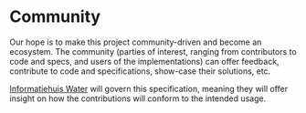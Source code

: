 # Community

Our hope is to make this project community-driven and become an ecosystem. 
The community (parties of interest, ranging from contributors to code and specs, and users of the implementations) 
can offer feedback, contribute to code and specifications, show-case their solutions, etc.

[Informatiehuis Water](htts://ihw.nl) will govern this specification, meaning they will offer insight on how the contributions will conform to the intended usage.




